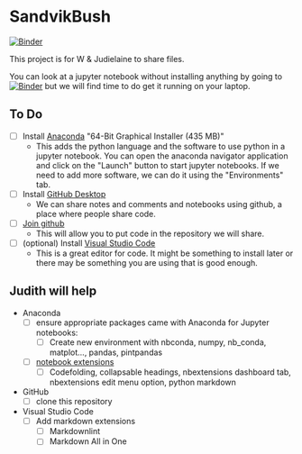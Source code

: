 # SandvikBush

[![Binder](https://mybinder.org/badge_logo.svg)](https://mybinder.org/v2/gh/judielaine/SandvikBush/HEAD?filepath=Our%20first%20joint%20notebook.ipynb)

This project is for W & Judielaine to share files.

You can look at a jupyter notebook without installing anything by going to [![Binder](https://mybinder.org/badge_logo.svg)](https://mybinder.org/v2/gh/judielaine/SandvikBush/HEAD?filepath=Our%20first%20joint%20notebook.ipynb) but we will find time to do get it running on your laptop.
 
## To Do

- [ ] Install [Anaconda](https://www.anaconda.com/products/individual) "64-Bit Graphical Installer (435 MB)"
  - This adds the python language and the software to use python in a jupyter notebook. You can open the anaconda navigator application and click on the "Launch" button to start jupyter notebooks. If we need to add more software, we can do it using the "Environments" tab.
- [ ] Install [GitHub Desktop](https://desktop.github.com/)
  - We can share notes and comments and notebooks using github, a place where people share code.
- [ ] [Join github](https://github.com/join?ref_cta=Sign+up&ref_loc=header+logged+out&ref_page=%2F&source=header-home)
  - This will allow you to put code in the repository we will share.
- [ ] (optional) Install [Visual Studio Code](https://code.visualstudio.com/Download)
  - This is a great editor for code. It might be something to install later or there may be something you are using that is good enough.

## Judith will help

- Anaconda
  - [ ] ensure appropriate packages came with Anaconda for Jupyter notebooks: 
    - [ ] Create new environment with nbconda, numpy, nb_conda, matplot..., pandas, pintpandas
  - [ ] [notebook extensions](https://docs.anaconda.com/anaconda/user-guide/tasks/use-jupyter-notebook-extensions/)
    - [ ] Codefolding, collapsable headings, nbextensions dashboard tab, nbextensions edit menu option, python markdown
- GitHub
  - [ ] clone this repository
- Visual Studio Code
  - [ ] Add markdown extensions
    - [ ] Markdownlint
    - [ ] Markdown All in One
